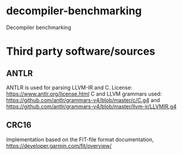 # decompiler-benchmarking
Decompiler benchmarking





# Third party software/sources
## ANTLR
ANTLR is used for parsing LLVM-IR and C. License: https://www.antlr.org/license.html
C and LLVM grammars used: https://github.com/antlr/grammars-v4/blob/master/c/C.g4 and https://github.com/antlr/grammars-v4/blob/master/llvm-ir/LLVMIR.g4
## CRC16
Implementation based on the FIT-file format documentation, https://developer.garmin.com/fit/overview/
